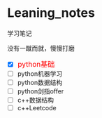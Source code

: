 # Leaning_notes

学习笔记

没有一蹴而就，慢慢打磨

- [x] <font color=red size=3>python基础</font>
- [ ] python机器学习
- [ ] python数据结构
- [ ] python剑指offer
- [ ] c++数据结构
- [ ] c++Leetcode
